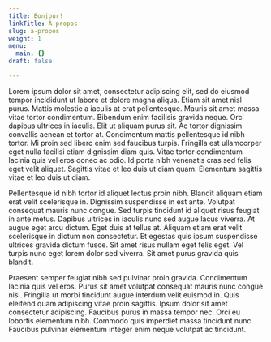 ```yaml
---
title: Bonjour!
linkTitle: À propos
slug: a-propos
weight: 1
menu:
  main: {}
draft: false

---
```

Lorem ipsum dolor sit amet, consectetur adipiscing elit, sed do eiusmod tempor incididunt ut labore et dolore magna aliqua. Etiam sit amet nisl purus. Mattis molestie a iaculis at erat pellentesque. Mauris sit amet massa vitae tortor condimentum. Bibendum enim facilisis gravida neque. Orci dapibus ultrices in iaculis. Elit ut aliquam purus sit. Ac tortor dignissim convallis aenean et tortor at. Condimentum mattis pellentesque id nibh tortor. Mi proin sed libero enim sed faucibus turpis. Fringilla est ullamcorper eget nulla facilisi etiam dignissim diam quis. Vitae tortor condimentum lacinia quis vel eros donec ac odio. Id porta nibh venenatis cras sed felis eget velit aliquet. Sagittis vitae et leo duis ut diam quam. Elementum sagittis vitae et leo duis ut diam.

Pellentesque id nibh tortor id aliquet lectus proin nibh. Blandit aliquam etiam erat velit scelerisque in. Dignissim suspendisse in est ante. Volutpat consequat mauris nunc congue. Sed turpis tincidunt id aliquet risus feugiat in ante metus. Dapibus ultrices in iaculis nunc sed augue lacus viverra. At augue eget arcu dictum. Eget duis at tellus at. Aliquam etiam erat velit scelerisque in dictum non consectetur. Et egestas quis ipsum suspendisse ultrices gravida dictum fusce. Sit amet risus nullam eget felis eget. Vel turpis nunc eget lorem dolor sed viverra. Sit amet purus gravida quis blandit.

Praesent semper feugiat nibh sed pulvinar proin gravida. Condimentum lacinia quis vel eros. Purus sit amet volutpat consequat mauris nunc congue nisi. Fringilla ut morbi tincidunt augue interdum velit euismod in. Quis eleifend quam adipiscing vitae proin sagittis. Ipsum dolor sit amet consectetur adipiscing. Faucibus purus in massa tempor nec. Orci eu lobortis elementum nibh. Commodo quis imperdiet massa tincidunt nunc. Faucibus pulvinar elementum integer enim neque volutpat ac tincidunt.
